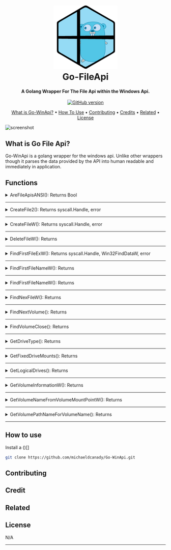 <link rel="stylesheet"
      href="//cdnjs.cloudflare.com/ajax/libs/highlight.js/11.2.0/styles/default.min.css">
<script src="//cdnjs.cloudflare.com/ajax/libs/highlight.js/11.2.0/highlight.min.js"></script>
<script>
hljs.highlightAll();
</script>

<h1 align="center">
  <br>
  <a href="http://www.amitmerchant.com/electron-markdownify"><img src="../../../Images/Go-WinApi_Logo.png" alt="Markdownify" width="200"></a>
  <br>
  Go-FileApi
  <br>
</h1>

<h4 align="center">A Golang Wrapper For The File  Api within the Windows Api.</h4>

<p align="center">
  <a href="https://badge.fury.io/gh/michaeldcanady%2FGo-WinApi"><img src="https://badge.fury.io/gh/michaeldcanady%2FGo-WinApi.svg" alt="GitHub version" height="18"></a>
</p>

<p align="center">
  <a href="#what-is-go-winapi">What is Go-WinApi?</a> •
  <a href="#how-to-use">How To Use</a> •
  <a href="#contributing">Contributing</a> •
  <a href="#credits">Credits</a> •
  <a href="#related">Related</a> •
  <a href="#license">License</a>
</p>

![screenshot](https://raw.githubusercontent.com/amitmerchant1990/electron-markdownify/master/app/img/markdownify.gif)

## What is Go File Api?

Go-WinApi is a golang wrapper for the windows api. Unlike other wrappers though it parses the data provided by the API into human readable and immediately in application.

## Functions

<details>
  <summary>AreFileApisANSI(): Returns Bool</summary>
  <BLOCKQUOTE>
    <details>
      <summary>Description</summary>
      <br>
    </details>
    <details>
      <summary>Example</summary>
      <br>
      <pre><code>
      package main
      <br>
      import("fmt")
      <br>
      func main() {
        ANSI := fileapi.AreFileApisANSI()
        fmt.Println(ANSI)
        }
        </code></pre>
    </details>

  <BLOCKQUOTE>
</details>

<hr>

<details>
  <summary>CreateFile2(): Returns syscall.Handle, error</summary>
  <BLOCKQUOTE>
    <details>
      <summary>Description</summary>
      <br>
    </details>
    <details>
      <summary>Example</summary>
      <br>
    </details>
  <BLOCKQUOTE>
</details>

<hr>

<details>
  <summary>CreateFileW(): Returns syscall.Handle, error</summary>
  <BLOCKQUOTE>
    <details>
      <summary>Description</summary>
      <br>
    </details>
    <details>
      <summary>Example</summary>
      <br>
    </details>
  <BLOCKQUOTE>
</details>

<hr>

<details>
  <summary>DeleteFileW(): Returns</summary>
  <BLOCKQUOTE>
    <details>
      <summary>Description</summary>
      <br>
    </details>
    <details>
      <summary>Example</summary>
      <br>
    </details>
  <BLOCKQUOTE>
</details>

<hr>

<details>
  <summary>FindFirstFileExW(): Returns syscall.Handle, Win32FindDataW, error</summary>
  <BLOCKQUOTE>
    <details>
      <summary>Description</summary>
      <br>
    </details>
    <details>
      <summary>Example</summary>
      <br>
    </details>
  <BLOCKQUOTE>
</details>

<hr>

<details>
  <summary>FindFirstFileNameW(): Returns</summary>
  <BLOCKQUOTE>
    <details>
      <summary>Description</summary>
      <br>
    </details>
    <details>
      <summary>Example</summary>
      <br>
    </details>
  <BLOCKQUOTE>
</details>

<hr>

<details>
  <summary>FindFirstFileNameW(): Returns</summary>
  <BLOCKQUOTE>
    <details>
      <summary>Description</summary>
      <br>
    </details>
    <details>
      <summary>Example</summary>
      <br>
    </details>
  <BLOCKQUOTE>
</details>

<hr>

<details>
  <summary>FindNexFileW(): Returns</summary>
  <BLOCKQUOTE>
    <details>
      <summary>Description</summary>
      <br>
    </details>
    <details>
      <summary>Example</summary>
      <br>
    </details>
  <BLOCKQUOTE>
</details>

<hr>

<details>
  <summary>FindNextVolume(): Returns</summary>
  <BLOCKQUOTE>
    <details>
      <summary>Description</summary>
      <br>
    </details>
    <details>
      <summary>Example</summary>
      <br>
    </details>
  <BLOCKQUOTE>
</details>

<hr>

<details>
  <summary>FindVolumeClose(): Returns</summary>
  <BLOCKQUOTE>
    <details>
      <summary>Description</summary>
      <br>
    </details>
    <details>
      <summary>Example</summary>
      <br>
    </details>
  <BLOCKQUOTE>
</details>

<hr>

<details>
  <summary>GetDriveType(): Returns</summary>
  <BLOCKQUOTE>
    <details>
      <summary>Description</summary>
      <br>
    </details>
    <details>
      <summary>Example</summary>
      <br>
    </details>
  <BLOCKQUOTE>
</details>

<hr>

<details>
  <summary>GetFixedDriveMounts(): Returns</summary>
  <BLOCKQUOTE>
    <details>
      <summary>Description</summary>
      <br>
    </details>
    <details>
      <summary>Example</summary>
      <br>
    </details>
  <BLOCKQUOTE>
</details>

<hr>

<details>
  <summary>GetLogicalDrives(): Returns</summary>
  <BLOCKQUOTE>
    <details>
      <summary>Description</summary>
      <br>
    </details>
    <details>
      <summary>Example</summary>
      <br>
    </details>
  <BLOCKQUOTE>
</details>

<hr>

<details>
  <summary>GetVolumeInformationW(): Returns</summary>
  <BLOCKQUOTE>
    <details>
      <summary>Description</summary>
      <br>
    </details>
    <details>
      <summary>Example</summary>
      <br>
    </details>
  <BLOCKQUOTE>
</details>

<hr>

<details>
  <summary>GetVolumeNameFromVolumeMountPointW(): Returns</summary>
  <BLOCKQUOTE>
    <details>
      <summary>Description</summary>
      <br>
    </details>
    <details>
      <summary>Example</summary>
      <br>
    </details>
  <BLOCKQUOTE>
</details>

<hr>

<details>
  <summary>GetVolumePathNameForVolumeName(): Returns</summary>
  <BLOCKQUOTE>
    <details>
      <summary>Description</summary>
      <br>
    </details>
    <details>
      <summary>Example</summary>
      <br>
    </details>
  <BLOCKQUOTE>
</details>

<hr>

## How to use

Install a ()[]

```sh
git clone https://github.com/michaeldcanady/Go-WinApi.git
```

## Contributing

## Credit

## Related

## License

N/A

---

<!-- >> [amitmerchant.com](https://www.amitmerchant.com) &nbsp;&middot;&nbsp;
> GitHub [@amitmerchant1990](https://github.com/amitmerchant1990) &nbsp;&middot;&nbsp;
> Twitter [@amit_merchant](https://twitter.com/amit_merchant) -->
